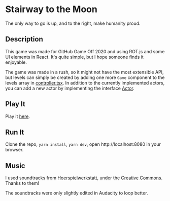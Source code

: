 # Stairway to the Moon
The only way to go is up, and to the right, make humanity proud.

## Description
This game was made for GitHub Game Off 2020 and using ROT.js and some UI elements in React. It's quite simple, but I hope someone finds it enjoyable.

The game was made in a rush, so it might not have the most extensible API, but levels can simply be created by adding one more `Game` component to the levels array in [controller.tsx](src/controller.tsx). In addition to the currently implemented actors, you can add a new actor by implementing the interface [Actor](src/actors/abstract.ts).

## Play It
Play it [here](https://khaledsakr.github.io/stairway-to-the-moon/).

## Run It
Clone the repo, `yarn install`, `yarn dev`, open http://localhost:8080 in your browser.

## Music
I used soundtracks from [Hoerspielwerkstatt](https://freesound.org/people/Hoerspielwerkstatt_HEF/), under the [Creative Commons](https://creativecommons.org/licenses/by/3.0/). Thanks to them!

The soundtracks were only slightly edited in Audacity to loop better.
